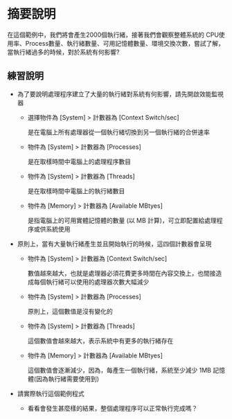 # 摘要說明

在這個範例中，我們將會產生2000個執行緒，接著我們會觀察整體系統的 CPU使用率、Process數量、執行緒數量、可用記憶體數量、環境交換次數，嘗試了解，當執行緒過多的時候，對於系統有何影響?

## 練習說明

* 為了要說明處理程序建立了大量的執行緒對系統有何影響，請先開啟效能監視器
  * 選擇物件為 [System] > 計數器為 [Context Switch/sec] 
  
    是在電腦上所有處理器從一個執行緒切換到另一個執行緒的合併速率
  * 物件為 [System] > 計數器為 [Processes]
  
    是在取樣時間中電腦上的處理程序數目
  * 物件為 [System] > 計數器為 [Threads]
  
    是在取樣時間中電腦上的執行緒數目
  * 物件為 [Memory] > 計數器為 [Available MBtyes]
  
    是指電腦上的可用實體記憶體的數量 (以 MB 計算)，可立即配置給處理程序或供系統使用
    
* 原則上，當有大量執行緒產生並且開始執行的時候，這四個計數器會呈現
  * 物件為 [System] > 計數器為 [Context Switch/sec]
  
    數值越來越大，也就是處理器必須花費更多時間在內容交換上，也間接造成每個執行緒可以使用的處理器次數大幅減少
  * 物件為 [System] > 計數器為 [Processes]  
  
    原則上，這個數值是沒有變化的
  * 物件為 [System] > 計數器為 [Threads]
  
    這個數值會越來越大，表示系統中有更多的執行緒存在
  * 物件為 [Memory] > 計數器為 [Available MBtyes]
  
    這個數值會逐漸減少，因為，每產生一個執行緒，系統至少減少 1MB 記憶體(因為執行緒需要使用到)
* 請實際執行這個範例程式
  * 看看會發生甚麼樣的結果，整個處理程序可以正常執行完成嗎？
  

  